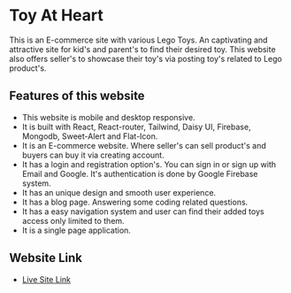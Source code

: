 # Toy At Heart

This is an E-commerce site with various Lego Toys. An captivating and attractive site for kid's and parent's to find their desired toy. This website also offers seller's to showcase their toy's via posting toy's related to Lego product's.


## Features of this website

- This website is mobile and desktop responsive.
- It is built with React, React-router, Tailwind, Daisy UI, Firebase, Mongodb, Sweet-Alert and Flat-Icon.
- It is an E-commerce website. Where seller's can sell product's and buyers can buy it via creating account.
- It has a login and registration option's. You can sign in or sign up with Email and Google.
It's authentication is done by Google Firebase system.
- It has an unique design and smooth user experience.
- It has a blog page. Answering some coding related questions.
- It has a easy navigation system and user can find their added toys access only limited to them.
- It is a single page application.


## Website Link 

- [Live Site Link](https://toy-at-heart.web.app/)

